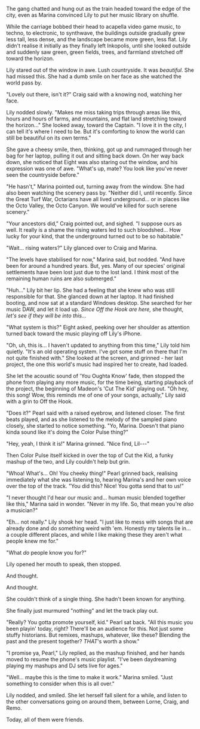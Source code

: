 The gang chatted and hung out as the train headed toward the edge of the city, even as Marina convinced Lily to put her music library on shuffle.

While the carriage bobbed their head to acapella video game music, to techno, to electronic, to synthwave, the buildings outside gradually grew less tall, less dense, and the landscape became more green, less flat. Lily didn't realise it initially as they finally left Inkopolis, until she looked outside and suddenly saw green, green fields, trees, and farmland stretched off toward the horizon.

Lily stared out of the window in awe. Lush countryside. It was *beautiful*. She had missed this. She had a dumb smile on her face as she watched the world pass by.

"Lovely out there, isn't it?" Craig said with a knowing nod, watching her face. 

Lily nodded slowly. "Makes me miss taking trips through areas like this, hours and hours of farms, and mountains, and flat land stretching toward the horizon..." She looked away, toward the Captain. "I love it in the city, I can tell it's where I need to be. But it's comforting to know the world can still be beautiful on its own terms." 

She gave a cheesy smile, then, thinking, got up and rummaged through her bag for her laptop, pulling it out and sitting back down. On her way back down, she noticed that Eight was also staring out the window, and his expression was one of awe. "What's up, mate? You look like you've never seen the countryside before."

"He hasn't," Marina pointed out, turning away from the window. She had also been watching the scenery pass by. "Neither did I, until recently. Since the Great Turf War, Octarians have all lived underground... or in places like the Octo Valley, the Octo Canyon. We would've killed for such serene scenery."

"Your ancestors did," Craig pointed out, and sighed. "I suppose ours as well. It really is a shame the rising waters led to such bloodshed... How lucky for your kind, that the underground turned out to be so habitable."

"Wait... rising waters?" Lily glanced over to Craig and Marina.

"The levels have stabilised for now," Marina said, but nodded. "And have been for around a hundred years. But, yes. Many of our species' original settlements have been lost just due to the lost land. I think most of the remaining human ruins are also submerged."

"Huh..." Lily bit her lip. She had a feeling that she knew who was still responsible for that. She glanced down at her laptop. It had finished booting, and now sat at a standard Windows desktop. She searched for her music DAW, and let it load up. *Since Off the Hook are here,* she thought, *let's see if they will be into this...*

"What system is this?" Eight asked, peeking over her shoulder as attention turned back toward the music playing off Lily's iPhone.

"Oh, uh, this is... I haven't updated to anything from this time," Lily told him quietly. "It's an old operating system. I've got some stuff on there that I'm not quite finished with." She looked at the screen, and grinned - her last project, the one this world's music had inspired her to create, had loaded.

She let the acoustic sound of 'You Oughta Know' fade, then stopped the phone from playing any more music, for the time being, starting playback of the project, the beginning of Madeon's 'Cut The Kid' playing out. "Oh hey, this song! Wow, this reminds me of one of your songs, actually," Lily said with a grin to Off the Hook.

"Does it?" Pearl said with a raised eyebrow, and listened closer. The first beats played, and as she listened to the melody of the sampled piano closely, she started to notice something. "Yo, Marina. Doesn't that piano kinda sound like it's doing the Color Pulse thing?"

"Hey, yeah, I think it is!" Marina grinned. "Nice find, Lil---"

Then Color Pulse itself kicked in over the top of Cut the Kid, a funky mashup of the two, and Lily couldn't help but grin.

"Whoa! What's... Oh! You cheeky thing!" Pearl grinned back, realising immediately what she was listening to, hearing Marina's and her own voice over the top of the track. "You did this? Nice! You gotta send that to us!"

"I never thought I'd hear our music and... human music blended together like this," Marina said in wonder. "Never in my life. So, that mean you're *also* a musician?"

"Eh... not really." Lily shook her head. "I just like to mess with songs that are already done and do something weird with 'em. Honestly my talents lie in... a couple different places, and while I like making these they aren't what people knew me for."

"What *do* people know you for?"

Lily opened her mouth to speak, then stopped.

And thought. 

And thought.

She couldn't think of a single thing. She hadn't been known for anything.

She finally just murmured "nothing" and let the track play out.

"Really? You gotta promote yourself, kid." Pearl sat back. "All this music you been playin' today, right? There'll be an audience for this. Not just some stuffy historians. But remixes, mashups, whatever, like these? Blending the past and the present together? *THAT*'s worth a show."

"I promise ya, Pearl," Lily replied, as the mashup finished, and her hands moved to resume the phone's music playlist. "I've been daydreaming playing my mashups and DJ sets live for ages."

"Well... maybe this is the time to make it work." Marina smiled. "Just something to consider when this is all over."

Lily nodded, and smiled. She let herself fall silent for a while, and listen to the other conversations going on around them, between Lorne, Craig, and Remo.

Today, all of them were friends.